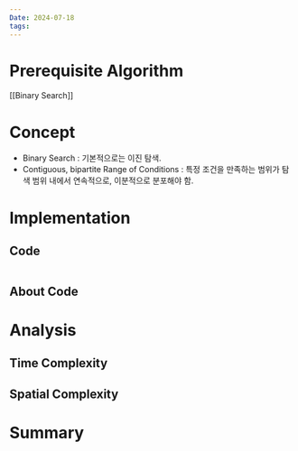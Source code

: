 ```yaml
---
Date: 2024-07-18
tags:
---
```

# Prerequisite Algorithm
[[Binary Search]]
# Concept
- Binary Search : 기본적으로는 이진 탐색.
- Contiguous, bipartite Range of Conditions : 특정 조건을 만족하는 범위가 탐색 범위 내에서 연속적으로, 이분적으로  분포해야 함.

# Implementation

## Code

``` C++
```

## About Code

# Analysis

## Time Complexity

## Spatial Complexity

# Summary
